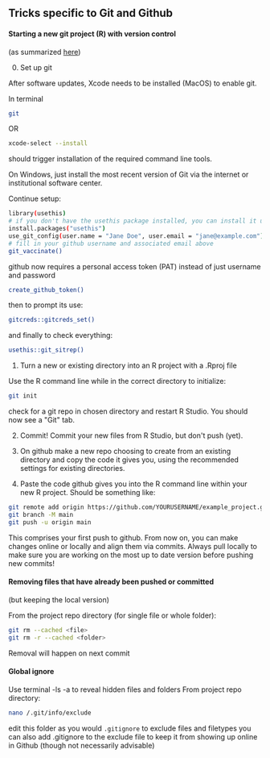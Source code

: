 ## Tricks specific to Git and Github

#### Starting a new git project (R) with version control
(as summarized [here](https://codehorizons.com/making-your-first-github-r-project/))

0. Set up git

After software updates, Xcode needs to be installed (MacOS) to enable git.

In terminal
```bash
git
```
OR
```bash
xcode-select --install
```
should trigger installation of the required command line tools.

On Windows, just install the most recent version of Git via the internet or institutional software center.

Continue setup:

```bash
library(usethis)
# if you don't have the usethis package installed, you can install it using:
install.packages("usethis")
use_git_config(user.name = "Jane Doe", user.email = "jane@example.com")
# fill in your github username and associated email above
git_vaccinate()
```
github now requires a personal access token (PAT) instead of just username and password

```bash
create_github_token()
```
then to prompt its use:
```bash
gitcreds::gitcreds_set()
```
and finally to check everything:
```bash
usethis::git_sitrep()
```

1. Turn a new or existing directory into an R project with a .Rproj file

Use the R command line while in the correct directory to initialize:
```bash
git init
```
check for a git repo in chosen directory and restart R Studio. You should now see a "Git" tab.

2.  Commit! Commit your new files from R Studio, but don't push (yet).

3.  On github make a new repo choosing to create from an existing directory and copy the code it gives you, using the recommended settings for existing directories.

4. Paste the code github gives you into the R command line within your new R project. Should be something like:
```bash
git remote add origin https://github.com/YOURUSERNAME/example_project.git
git branch -M main
git push -u origin main
```
This comprises your first push to github. From now on, you can make changes online or locally and align them via commits. Always pull locally to make sure you are working on the most up to date version before pushing new commits!

#### Removing files that have already been pushed or committed
(but keeping the local version)

From the project repo directory (for single file or whole folder):
```bash
git rm --cached <file>
git rm -r --cached <folder>
```
Removal will happen on next commit


#### Global ignore
Use terminal -ls -a to reveal hidden files and folders
From project repo directory:
```bash
nano /.git/info/exclude
```
edit this folder as you would ` .gitignore ` to exclude files and filetypes
you can also add .gitignore to the exclude file to keep it from showing up online in Github (though not necessarily advisable)
